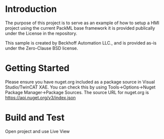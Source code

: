 # Introduction 
The purpose of this project is to serve as an example of how to setup a HMI project using the current PackML base framework it is provided publically under the License in the repository.

This sample is created by Beckhoff Automation LLC., and is provided as-is under the Zero-Clause BSD license.

# Getting Started
Please ensure you have nuget.org included as a package source in Visual Studio/TwinCAT XAE.  You can check this by using Tools->Options->Nuget Package Manager->Package Sources.  The source URL for nuget.org is https://api.nuget.org/v3/index.json

# Build and Test
Open project and use Live View
